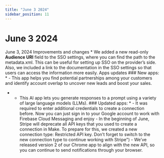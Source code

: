 ```yaml
---
title: "June 3 2024"
sidebar_position: 11
---
```


# June 3 2024

June 3, 2024 Improvements and changes * We added a new read-only **Audience URI** field to the SSO settings, where you can find the path to the metadata.xml. This can be useful for setting up SSO on the provider’s side. Also, we included a link to the documentation in the SSO settings so that users can access the information more easily. Apps updates ### New apps: *  - This app helps you find potential partnerships among your customers and identify account overlap to uncover new leads and boost your sales.

*  - This AI app lets you generate responses to a prompt using a variety of large language models (LLMs). ### Updated apps: *  - It was required to enter additional credentials to create a connection before. Now you can just sign in to your Google account to work with Firebase Cloud Messaging and enjoy - In the beginning of June, Stripe will deprecate all API keys that you used to create a connection in Make. To prepare for this, we created a new connection type: Restricted API key. Don’t forget to switch to the new connection type to continue working with Stripe") - We’ve released version 2 of our Chrome app to align with the new API, so you can continue to send notifications through your browser.